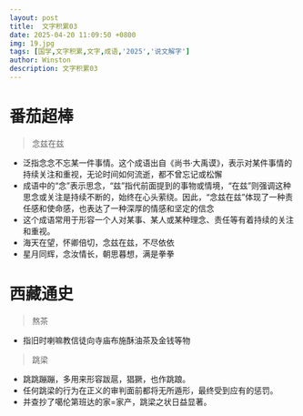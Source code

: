 ```yaml
---
layout: post
title:  文字积累03
date: 2025-04-20 11:09:50 +0800
img: 19.jpg
tags: [国学,文字积累,文字,成语,'2025','说文解字']
author: Winston
description: 文字积累03
---
```



# 番茄超棒

> 念兹在兹

- 泛指念念不忘某一件事情。这个成语出自《尚书·大禹谟》，表示对某件事情的持续关注和重视，无论时间如何流逝，都不曾忘记或松懈‌
- 成语中的“念”表示思念，“兹”指代前面提到的事物或情境，“在兹”则强调这种思念或关注是持续不断的，始终在心头萦绕。因此，“念兹在兹”体现了一种责任感和使命感，也表达了一种深厚的情感和坚定的信念‌
- 这个成语常用于形容一个人对某事、某人或某种理念、责任等有着持续的关注和重视。
- 海天在望，怀卿倍切，念兹在兹，不尽依依
- 星月同辉，念汝情长，朝思暮想，满是拳拳






# 西藏通史

> 熬茶

- 指旧时喇嘛教信徒向寺庙布施酥油茶及金钱等物

> 跳梁

- 跳跳蹦蹦，多用来形容跋扈，猖獗，也作跳踉。
- 任何跳梁的行为在正义的审判面前都将无所遁形，最终受到应有的惩罚。
- 并查抄了噶伦第班达的家=家产，跳梁之状日益显著。


